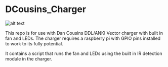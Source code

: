 # DCousins_Charger

![alt text](https://github.com/[username]/[reponame]/blob/[branch]/image.jpg?raw=true)

This repo is for use with Dan Cousins DDL/ANKI Vector charger with built in fan and LEDs.
The charger requires a raspberry pi with GPIO pins installed to work to its fully potential.

It contains a script that runs the fan and LEDs using the built in IR detection module in the charger.
